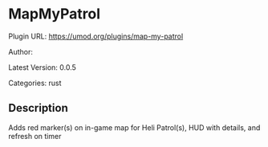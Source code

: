 # MapMyPatrol

Plugin URL: https://umod.org/plugins/map-my-patrol

Author: 

Latest Version: 0.0.5

Categories: rust

## Description

Adds red marker(s) on in-game map for Heli Patrol(s), HUD with details, and refresh on timer

